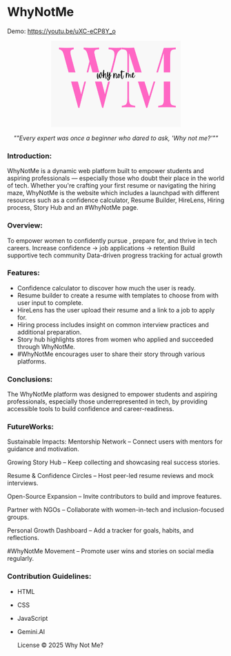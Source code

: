 # WhyNotMe

Demo: https://youtu.be/uXC-eCP8Y_o
                               
<p align="center">

  
  <img src="/wnm.png" alt="wnm" width="300" height="200"/>
</p>

<p align="center"><em>""Every expert was once a beginner who dared to ask, 'Why not me?'""</em></p>


### Introduction:
  
WhyNotMe is a dynamic web platform built to empower students and aspiring professionals — especially those who doubt their place in the world of tech. Whether you're crafting your first resume or navigating the hiring maze, WhyNotMe is the website which includes a launchpad with different resources such as a confidence calculator, Resume Builder, HireLens, Hiring process, Story Hub and
an #WhyNotMe page.

### Overview:

To empower women to confidently pursue , prepare for, and  thrive in tech careers.
Increase confidence → job applications → retention
Build supportive tech community
Data-driven progress tracking for actual growth

### Features:
- Confidence calculator to discover how much the user is ready.
- Resume builder to create a resume with templates to choose from with user input to
  complete.
- HireLens has the user upload their resume and a link to a job to apply for.
- Hiring process includes insight on common interview practices and additional preparation.
- Story hub highlights stores from women who applied and succeeded through WhyNotMe.
- #WhyNotMe encourages user to share their story through various platforms.

### Conclusions:
The WhyNotMe platform was designed to empower students and aspiring professionals, especially those underrepresented in tech, by providing accessible tools to build confidence and career-readiness. 

### FutureWorks:
Sustainable Impacts:
Mentorship Network – Connect users with mentors for guidance and motivation.

Growing Story Hub – Keep collecting and showcasing real success stories.

Resume & Confidence Circles – Host peer-led resume reviews and mock interviews.

Open-Source Expansion – Invite contributors to build and improve features.

Partner with NGOs – Collaborate with women-in-tech and inclusion-focused groups.

Personal Growth Dashboard – Add a tracker for goals, habits, and reflections.

#WhyNotMe Movement – Promote user wins and stories on social media regularly.

### Contribution Guidelines:
- HTML
- CSS
- JavaScript
- Gemini.AI


  License © 2025 Why Not Me? 

